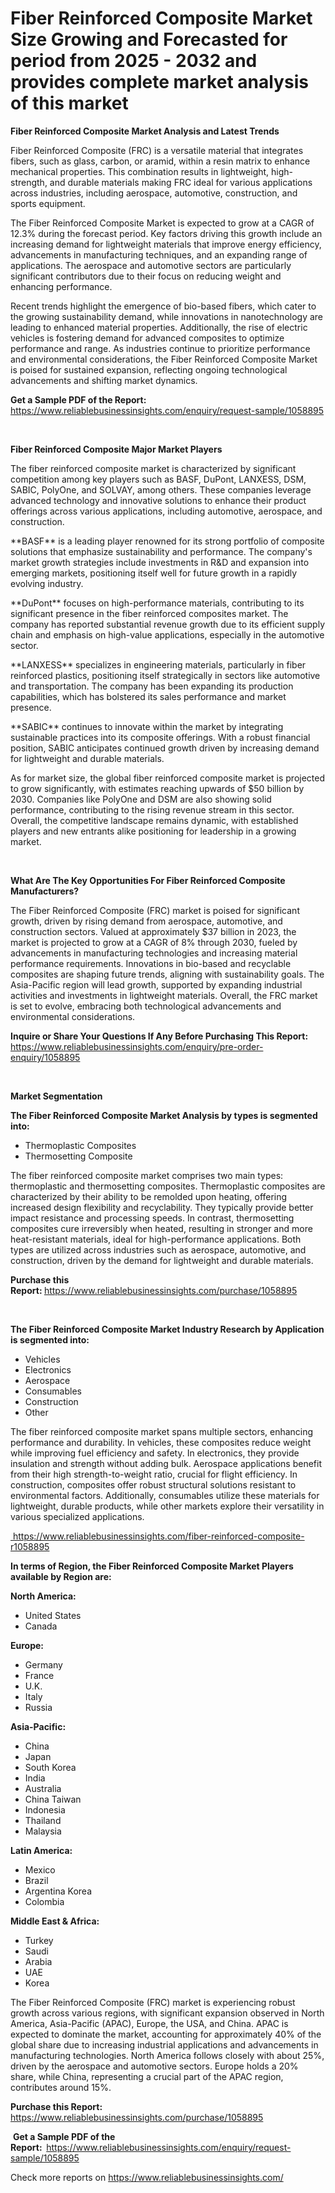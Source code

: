 <p><h1>Fiber Reinforced Composite Market Size Growing and Forecasted for period from 2025 - 2032 and provides complete market analysis of this market</h1></p><p><strong>Fiber Reinforced Composite Market Analysis and Latest Trends</strong></p>
<p><p>Fiber Reinforced Composite (FRC) is a versatile material that integrates fibers, such as glass, carbon, or aramid, within a resin matrix to enhance mechanical properties. This combination results in lightweight, high-strength, and durable materials making FRC ideal for various applications across industries, including aerospace, automotive, construction, and sports equipment.</p><p>The Fiber Reinforced Composite Market is expected to grow at a CAGR of 12.3% during the forecast period. Key factors driving this growth include an increasing demand for lightweight materials that improve energy efficiency, advancements in manufacturing techniques, and an expanding range of applications. The aerospace and automotive sectors are particularly significant contributors due to their focus on reducing weight and enhancing performance. </p><p>Recent trends highlight the emergence of bio-based fibers, which cater to the growing sustainability demand, while innovations in nanotechnology are leading to enhanced material properties. Additionally, the rise of electric vehicles is fostering demand for advanced composites to optimize performance and range. As industries continue to prioritize performance and environmental considerations, the Fiber Reinforced Composite Market is poised for sustained expansion, reflecting ongoing technological advancements and shifting market dynamics.</p></p>
<p><strong>Get a Sample PDF of the Report:&nbsp;</strong> <a href="https://www.reliablebusinessinsights.com/enquiry/request-sample/1058895?utm_campaign=2211&utm_medium=2&utm_source=Github&utm_content=ia&utm_term=30012025&utm_id=fiber-reinforced-composite">https://www.reliablebusinessinsights.com/enquiry/request-sample/1058895</a></p>
<p>&nbsp;</p>
<p><strong>Fiber Reinforced Composite Major Market Players</strong></p>
<p><p>The fiber reinforced composite market is characterized by significant competition among key players such as BASF, DuPont, LANXESS, DSM, SABIC, PolyOne, and SOLVAY, among others. These companies leverage advanced technology and innovative solutions to enhance their product offerings across various applications, including automotive, aerospace, and construction.</p><p>**BASF** is a leading player renowned for its strong portfolio of composite solutions that emphasize sustainability and performance. The company's market growth strategies include investments in R&D and expansion into emerging markets, positioning itself well for future growth in a rapidly evolving industry.</p><p>**DuPont** focuses on high-performance materials, contributing to its significant presence in the fiber reinforced composites market. The company has reported substantial revenue growth due to its efficient supply chain and emphasis on high-value applications, especially in the automotive sector.</p><p>**LANXESS** specializes in engineering materials, particularly in fiber reinforced plastics, positioning itself strategically in sectors like automotive and transportation. The company has been expanding its production capabilities, which has bolstered its sales performance and market presence.</p><p>**SABIC** continues to innovate within the market by integrating sustainable practices into its composite offerings. With a robust financial position, SABIC anticipates continued growth driven by increasing demand for lightweight and durable materials.</p><p>As for market size, the global fiber reinforced composite market is projected to grow significantly, with estimates reaching upwards of $50 billion by 2030. Companies like PolyOne and DSM are also showing solid performance, contributing to the rising revenue stream in this sector. Overall, the competitive landscape remains dynamic, with established players and new entrants alike positioning for leadership in a growing market.</p></p>
<p>&nbsp;</p>
<p><strong>What Are The Key Opportunities For Fiber Reinforced Composite Manufacturers?</strong></p>
<p><p>The Fiber Reinforced Composite (FRC) market is poised for significant growth, driven by rising demand from aerospace, automotive, and construction sectors. Valued at approximately $37 billion in 2023, the market is projected to grow at a CAGR of 8% through 2030, fueled by advancements in manufacturing technologies and increasing material performance requirements. Innovations in bio-based and recyclable composites are shaping future trends, aligning with sustainability goals. The Asia-Pacific region will lead growth, supported by expanding industrial activities and investments in lightweight materials. Overall, the FRC market is set to evolve, embracing both technological advancements and environmental considerations.</p></p>
<p><strong>Inquire or Share Your Questions If Any Before Purchasing This Report:</strong> <a href="https://www.reliablebusinessinsights.com/enquiry/pre-order-enquiry/1058895?utm_campaign=2211&utm_medium=2&utm_source=Github&utm_content=ia&utm_term=30012025&utm_id=fiber-reinforced-composite">https://www.reliablebusinessinsights.com/enquiry/pre-order-enquiry/1058895</a></p>
<p>&nbsp;</p>
<p><strong>Market Segmentation</strong></p>
<p><strong>The Fiber Reinforced Composite Market Analysis by types is segmented into:</strong></p>
<p><ul><li>Thermoplastic Composites</li><li>Thermosetting Composite</li></ul></p>
<p><p>The fiber reinforced composite market comprises two main types: thermoplastic and thermosetting composites. Thermoplastic composites are characterized by their ability to be remolded upon heating, offering increased design flexibility and recyclability. They typically provide better impact resistance and processing speeds. In contrast, thermosetting composites cure irreversibly when heated, resulting in stronger and more heat-resistant materials, ideal for high-performance applications. Both types are utilized across industries such as aerospace, automotive, and construction, driven by the demand for lightweight and durable materials.</p></p>
<p><strong>Purchase this Report:&nbsp;</strong><a href="https://www.reliablebusinessinsights.com/purchase/1058895?utm_campaign=2211&utm_medium=2&utm_source=Github&utm_content=ia&utm_term=30012025&utm_id=fiber-reinforced-composite">https://www.reliablebusinessinsights.com/purchase/1058895</a></p>
<p>&nbsp;</p>
<p><strong>The Fiber Reinforced Composite Market Industry Research by Application is segmented into:</strong></p>
<p><ul><li>Vehicles</li><li>Electronics</li><li>Aerospace</li><li>Consumables</li><li>Construction</li><li>Other</li></ul></p>
<p><p>The fiber reinforced composite market spans multiple sectors, enhancing performance and durability. In vehicles, these composites reduce weight while improving fuel efficiency and safety. In electronics, they provide insulation and strength without adding bulk. Aerospace applications benefit from their high strength-to-weight ratio, crucial for flight efficiency. In construction, composites offer robust structural solutions resistant to environmental factors. Additionally, consumables utilize these materials for lightweight, durable products, while other markets explore their versatility in various specialized applications.</p></p>
<p><a href="https://www.reliablebusinessinsights.com/fiber-reinforced-composite-r1058895?utm_campaign=2211&utm_medium=2&utm_source=Github&utm_content=ia&utm_term=30012025&utm_id=fiber-reinforced-composite">&nbsp;https://www.reliablebusinessinsights.com/fiber-reinforced-composite-r1058895</a></p>
<p><strong>In terms of Region, the Fiber Reinforced Composite Market Players available by Region are:</strong></p>
<p>
    <p> <strong> North America: </strong>
        <ul>
            <li>United States</li>
            <li>Canada</li>
        </ul>
        </p> 
    <p> <strong> Europe: </strong>
        <ul>
            <li>Germany</li>
            <li>France</li>
            <li>U.K.</li>
            <li>Italy</li>
            <li>Russia</li>
        </ul>
        </p> 
    <p> <strong> Asia-Pacific: </strong>
        <ul>
            <li>China</li>
            <li>Japan</li>
            <li>South Korea</li>
            <li>India</li>
            <li>Australia</li>
            <li>China Taiwan</li>
            <li>Indonesia</li>
            <li>Thailand</li>
            <li>Malaysia</li>
        </ul>
        </p> 
    <p> <strong> Latin America: </strong>
        <ul>
            <li>Mexico</li>
            <li>Brazil</li>
            <li>Argentina Korea</li>
            <li>Colombia</li>
        </ul>
        </p> 
    <p> <strong> Middle East & Africa: </strong>
        <ul>
            <li>Turkey</li>
            <li>Saudi</li>
            <li>Arabia</li>
            <li>UAE</li>
            <li>Korea</li>
        </ul>
    </p>
    </p>
<p><p>The Fiber Reinforced Composite (FRC) market is experiencing robust growth across various regions, with significant expansion observed in North America, Asia-Pacific (APAC), Europe, the USA, and China. APAC is expected to dominate the market, accounting for approximately 40% of the global share due to increasing industrial applications and advancements in manufacturing technologies. North America follows closely with about 25%, driven by the aerospace and automotive sectors. Europe holds a 20% share, while China, representing a crucial part of the APAC region, contributes around 15%.</p></p>
<p><strong>Purchase this Report: </strong><a href="https://www.reliablebusinessinsights.com/purchase/1058895?utm_campaign=2211&utm_medium=2&utm_source=Github&utm_content=ia&utm_term=30012025&utm_id=fiber-reinforced-composite">https://www.reliablebusinessinsights.com/purchase/1058895</a></p>
<p>&nbsp;<strong>Get a Sample PDF of the Report:&nbsp;&nbsp;</strong><a href="https://www.reliablebusinessinsights.com/enquiry/request-sample/1058895?utm_campaign=2211&utm_medium=2&utm_source=Github&utm_content=ia&utm_term=30012025&utm_id=fiber-reinforced-composite">https://www.reliablebusinessinsights.com/enquiry/request-sample/1058895</a></p>
<p><strong></strong></p>
<p>Check more reports on <a href="https://www.reliablebusinessinsights.com/?utm_campaign=2211&utm_medium=2&utm_source=Github&utm_content=ia&utm_term=30012025&utm_id=fiber-reinforced-composite">https://www.reliablebusinessinsights.com/</a></p>
